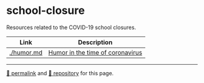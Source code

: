 # school-closure

Resources related to the COVID-19 school closures.

| Link | Description |
| -- | -- |
| [./humor.md](./humor.md) | [Humor in the time of coronavirus](https://isbn.nu/1-4000-3468-X) |

<hr>

[&#128279; permalink](https://psb-david-petty.github.io/school-closure/) and [&#128297; repository](https://psb-david-petty.github.io/school-closure/) for this page.
